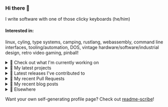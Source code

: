 ### Hi there 👋

I write software with one of those clicky keyboards (he/him)

#### Interested in:
linux, cyling, type systems, camping, rustlang, webassembly, command line interfaces, tooling/automation, DOS, vintage hardware/software/industrial design, retro video gaming, pinball!

<details><summary>👀 Check out what I'm currently working on</summary><br />

- [MetaMask/action-publish-release](https://github.com/MetaMask/action-publish-release) -  (3 weeks ago)
- [MetaMask/metamask-mobile](https://github.com/MetaMask/metamask-mobile) - Mobile web browser providing access to websites that use the Ethereum blockchain (3 weeks ago)
- [MetaMask/metamask-module-template](https://github.com/MetaMask/metamask-module-template) - A simple template repository for starting new modules in the latest MetaMask fashion. (3 weeks ago)
- [MetaMask/contract-metadata](https://github.com/MetaMask/contract-metadata) - A mapping of ethereum contract addresses to broadly accepted icons for those addresses. (3 weeks ago)
- [MetaMask/smart-transactions-controller](https://github.com/MetaMask/smart-transactions-controller) -  (3 weeks ago)
</details>

<details><summary>🌱 My latest projects</summary><br />

- [rickycodes/kitties](https://github.com/rickycodes/kitties) - micro site to browse CryptoKitties
- [rickycodes/pve-no-subscription](https://github.com/rickycodes/pve-no-subscription) - Proxmox VE No-Subscription Removal
- [rickycodes/ftse-rs](https://github.com/rickycodes/ftse-rs) - scrape and filter hl.co.uk market summaries
- [rickycodes/card](https://github.com/rickycodes/card) - npx business card built with rust targeting wasm
- [rickycodes/dat-proxy-browser](https://github.com/rickycodes/dat-proxy-browser) - Rough sketch of a decentralised (supporting DAT) mobile web browser built with react-native
</details>

<details><summary>🔭 Latest releases I've contributed to</summary><br />

- [MetaMask/controllers](https://github.com/MetaMask/controllers) ([v31.0.0](https://github.com/MetaMask/controllers/releases/tag/v31.0.0), 2 days ago) - Collection of platform-agnostic modules for creating secure data models for cryptocurrency wallets
- [MetaMask/metamask-mobile](https://github.com/MetaMask/metamask-mobile) ([v5.6.0](https://github.com/MetaMask/metamask-mobile/releases/tag/v5.6.0), 2 weeks ago) - Mobile web browser providing access to websites that use the Ethereum blockchain
- [MetaMask/snaps-skunkworks](https://github.com/MetaMask/snaps-skunkworks) ([v0.20.0](https://github.com/MetaMask/snaps-skunkworks/releases/tag/v0.20.0), 2 weeks ago) - Monorepo for Snaps dependencies.
- [MetaMask/metamask-extension](https://github.com/MetaMask/metamask-extension) ([v10.18.4](https://github.com/MetaMask/metamask-extension/releases/tag/v10.18.4), 2 weeks ago) - :globe_with_meridians: :electric_plug: The MetaMask browser extension enables browsing Ethereum blockchain enabled websites
- [MetaMask/smart-transactions-controller](https://github.com/MetaMask/smart-transactions-controller) ([v2.3.1](https://github.com/MetaMask/smart-transactions-controller/releases/tag/v2.3.1), 3 weeks ago) - 
</details>

<details><summary>🔨 My recent Pull Requests</summary><br />

- [WIP Issue 45](https://github.com/MetaMask/action-publish-release/pull/51) on [MetaMask/action-publish-release](https://github.com/MetaMask/action-publish-release) (2 weeks ago)
- [Update README.md to include automated npm publishing](https://github.com/MetaMask/action-publish-release/pull/50) on [MetaMask/action-publish-release](https://github.com/MetaMask/action-publish-release) (3 weeks ago)
- [Update `publish-release.yml` &#43; `README.md` to match `controllers`](https://github.com/MetaMask/metamask-module-template/pull/112) on [MetaMask/metamask-module-template](https://github.com/MetaMask/metamask-module-template) (3 weeks ago)
- [Update README.md](https://github.com/rickycodes/pve-no-subscription/pull/6) on [rickycodes/pve-no-subscription](https://github.com/rickycodes/pve-no-subscription) (3 weeks ago)
- [Update `is-release` filter](https://github.com/MetaMask/snaps-skunkworks/pull/684) on [MetaMask/snaps-skunkworks](https://github.com/MetaMask/snaps-skunkworks) (3 weeks ago)
</details>

<details><summary>📜 My recent blog posts</summary><br />

- [Publishing my Website to the peer-to-peer Web](//ricky.codes/blog/posts/publishing-to-the-peer-to-peer-web/) (4 years ago)
</details>

<details><summary>🔗 Elsewhere</summary><br />

- Web: https://ricky.codes
- Twitter: https://twitter.com/rickycodes
- Blog: https://ricky.codes/blog
</details>

Want your own self-generating profile page? Check out [readme-scribe](https://github.com/muesli/readme-scribe)!

